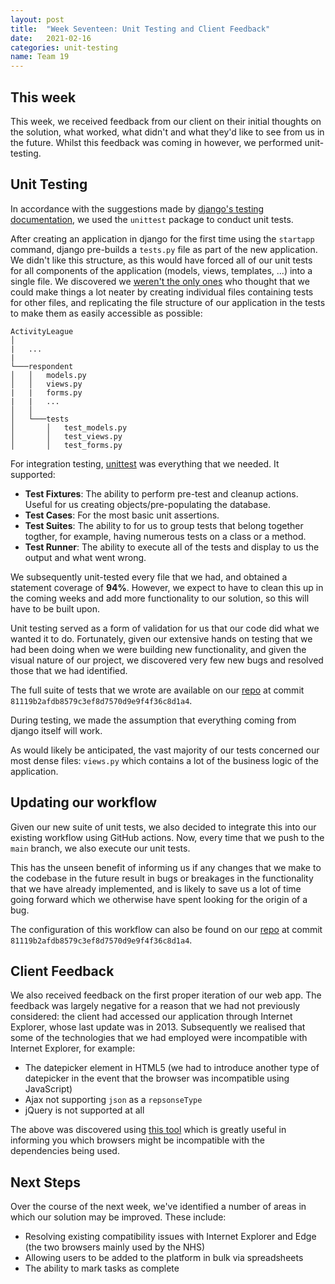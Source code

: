```yaml
---
layout: post
title:  "Week Seventeen: Unit Testing and Client Feedback"
date:   2021-02-16
categories: unit-testing
name: Team 19
---
```


## This week

This week, we received feedback from our client on their initial thoughts on the solution, what worked, what didn't and what they'd like to see from us in the future. Whilst this feedback was coming in however, we performed unit-testing.

## Unit Testing

In accordance with the suggestions made by [django's testing documentation](https://docs.djangoproject.com/en/3.1/topics/testing/overview/), we used the `unittest` package to conduct unit tests. 

After creating an application in django for the first time using the `startapp` command, django pre-builds a `tests.py` file as part of the new application. We didn't like this structure, as this would have forced all of our unit tests for all components of the application (models, views, templates, ...) into a single file. We discovered we [weren't the only ones](https://docs.djangoproject.com/en/3.1/topics/testing/advanced/#testing-reusable-applications) who thought that we could make things a lot neater by creating individual files containing tests for other files, and replicating the file structure of our application in the tests to make them as easily accessible as possible:

```
ActivityLeague    
│
|   ...
|
└───respondent
│   │   models.py
│   │   views.py
|   |   forms.py
|   |   ...
│   │
│   └───tests
│       │   test_models.py
│       │   test_views.py
│       │   test_forms.py
```

For integration testing, [unittest](https://docs.python.org/3/library/unittest.html) was everything that we needed. It supported: 

- **Test Fixtures**: The ability to perform pre-test and cleanup actions. Useful for us creating objects/pre-populating the database.
- **Test Cases**: For the most basic unit assertions.
- **Test Suites**: The ability to for us to group tests that belong together togther, for example, having numerous tests on a class or a method.
- **Test Runner**: The ability to execute all of the tests and display to us the output and what went wrong.

We subsequently unit-tested every file that we had, and obtained a statement coverage of **94%**. However, we expect to have to clean this up in the coming weeks and add more functionality to our solution, so this will have to be built upon.

Unit testing served as a form of validation for us that our code did what we wanted it to do. Fortunately, given our extensive hands on testing that we had been doing when we were building new functionality, and given the visual nature of our project, we discovered very few new bugs and resolved those that we had identified.

The full suite of tests that we wrote are available on our [repo](https://github.com/UCLComputerScience/COMP0016_2020_21_Team19) at commit `81119b2afdb8579c3ef8d7570d9e9f4f36c8d1a4`.

During testing, we made the assumption that everything coming from django itself will work. 

As would likely be anticipated, the vast majority of our tests concerned our most dense files: `views.py` which contains a lot of the business logic of the application. 

## Updating our workflow

Given our new suite of unit tests, we also decided to integrate this into our existing workflow using GitHub actions. Now, every time that we push to the `main` branch, we also execute our unit tests.

This has the unseen benefit of informing us if any changes that we make to the codebase in the future result in bugs or breakages in the functionality that we have already implemented, and is likely to save us a lot of time going forward which we otherwise have spent looking for the origin of a bug.

The configuration of this workflow can also be found on our [repo](https://github.com/UCLComputerScience/COMP0016_2020_21_Team19) at commit `81119b2afdb8579c3ef8d7570d9e9f4f36c8d1a4`.

## Client Feedback

We also received feedback on the first proper iteration of our web app. The feedback was largely negative for a reason that we had not previously considered: the client had accessed our application through Internet Explorer, whose last update was in 2013. Subsequently we realised that some of the technologies that we had employed were incompatible with Internet Explorer, for example: 

- The datepicker element in HTML5 (we had to introduce another type of datepicker in the event that the browser was incompatible using JavaScript)
- Ajax not supporting `json` as a `repsonseType`
- jQuery is not supported at all

The above was discovered using [this tool](https://caniuse.com/) which is greatly useful in informing you which browsers might be incompatible with the dependencies being used.

## Next Steps

Over the course of the next week, we've identified a number of areas in which our solution may be improved. These include:

- Resolving existing compatibility issues with Internet Explorer and Edge (the two browsers mainly used by the NHS) 
- Allowing users to be added to the platform in bulk via spreadsheets
- The ability to mark tasks as complete